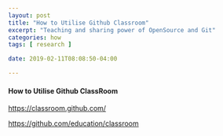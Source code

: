 ```yaml
---
layout: post
title: "How to Utilise Github Classroom"
excerpt: "Teaching and sharing power of OpenSource and Git"
categories: how
tags: [ research ]

date: 2019-02-11T08:08:50-04:00

---
```


#### How to Utilise Github ClassRoom

https://classroom.github.com/


https://github.com/education/classroom

